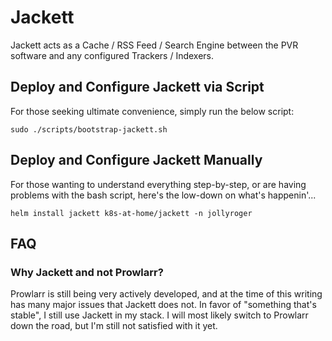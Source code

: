 # Jackett

Jackett acts as a Cache / RSS Feed / Search Engine between the PVR software and any configured Trackers / Indexers.

## Deploy and Configure Jackett via Script

For those seeking ultimate convenience, simply run the below script:

```shell
sudo ./scripts/bootstrap-jackett.sh
```

## Deploy and Configure Jackett Manually

For those wanting to understand everything step-by-step, or are having problems with the bash script, here's the low-down on what's happenin'...

```shell
helm install jackett k8s-at-home/jackett -n jollyroger
```

## FAQ

### Why Jackett and not Prowlarr?

Prowlarr is still being very actively developed, and at the time of this writing has many major issues that Jackett does not. In favor of "something that's stable", I still use Jackett in my stack. I will most likely switch to Prowlarr down the road, but I'm still not satisfied with it yet.